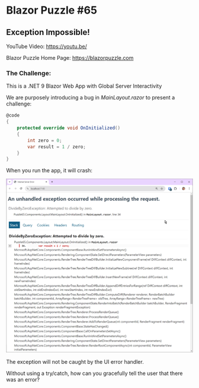 # Blazor Puzzle #65

## Exception Impossible!

YouTube Video: https://youtu.be/

Blazor Puzzle Home Page: https://blazorpuzzle.com

### The Challenge:

This is a .NET 9 Blazor Web App with Global Server Interactivity

We are purposely introducing a bug in *MainLayout.razor* to present a challenge:

```c#
@code
{
    protected override void OnInitialized()
    {
        int zero = 0;
        var result = 1 / zero;
    }
}
```

When you run the app, it will crash:

![image-20250204190735409](images/image-20250204190735409.png)

The exception will not be caught by the UI error handler.

Without using a try/catch, how can you gracefully tell the user that there was an error?

